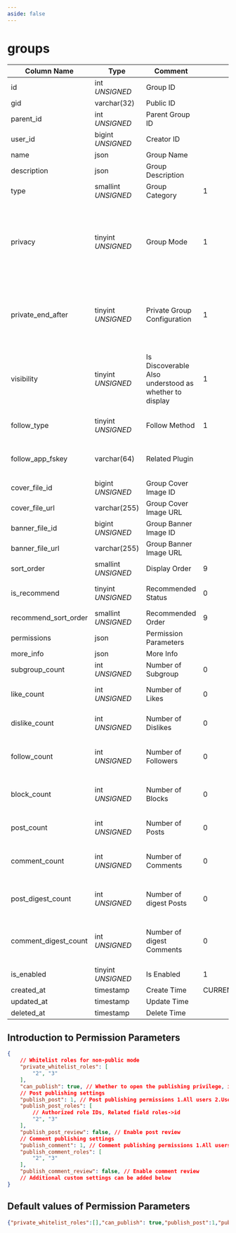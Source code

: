 ```yaml
---
aside: false
---
```


# groups

| Column Name | Type | Comment | Default | Null | Remark |
| --- | --- | --- | --- | --- | --- |
| id | int *UNSIGNED* | Group ID | | NO | Auto Increment |
| gid | varchar(32) | Public ID |  | NO | **Unique** |
| parent_id | int *UNSIGNED* | Parent Group ID |  | YES |  |
| user_id | bigint *UNSIGNED* | Creator ID |  | YES | Related field [users->id](../users/users.md) |
| name | json | Group Name |  | NO | **Multilingual**  |
| description | json | Group Description |  | YES | **Multilingual** |
| type | smallint *UNSIGNED* | Group Category | 1 | NO |  |
| privacy | tinyint *UNSIGNED* | Group Mode | 1 | NO | 1.Public (Anyone can see who's in the group and what they post.)<br>2.Private (Only members can see who's in the group and what they post.) |
| private_end_after | tinyint *UNSIGNED* | Private Group Configuration | 1 | NO | 1.No restrictions<br>2.All group content invisible<br>3.Content visible before expiration, new content not visible |
| visibility | tinyint *UNSIGNED* | Is Discoverable<br>Also understood as whether to display | 1 | NO | 1.Discoverable (anyone can find this group)<br>2.Undiscoverable (only members can find this group) |
| follow_type | tinyint *UNSIGNED* | Follow Method | 1 | NO | 1.Native / 2.Plugin / 3.Closed |
| follow_app_fskey | varchar(64) | Related Plugin |  | YES | Used when follow_type=2<br>Related field [apps->fskey](../apps/apps.md) |
| cover_file_id | bigint *UNSIGNED* | Group Cover Image ID |  | YES | Related field [files->id](../systems/files.md) |
| cover_file_url | varchar(255) | Group Cover Image URL |  | YES |  |
| banner_file_id | bigint *UNSIGNED* | Group Banner Image ID |  | YES | Related field [files->id](../systems/files.md) |
| banner_file_url | varchar(255) | Group Banner Image URL |  | YES |  |
| sort_order | smallint *UNSIGNED* | Display Order | 9 | NO | Ascending order |
| is_recommend | tinyint *UNSIGNED* | Recommended Status | 0 | NO | 0.Not recommended / 1.Recommended |
| recommend_sort_order | smallint *UNSIGNED* | Recommended Order | 9 | NO | Ascending order |
| permissions | json | Permission Parameters |  | NO |  |
| more_info | json | More Info |  | YES |  |
| subgroup_count | int *UNSIGNED* | Number of Subgroup | 0 | NO |  |
| like_count | int *UNSIGNED* | Number of Likes | 0 | NO | Number of users who liked this group |
| dislike_count | int *UNSIGNED* | Number of Dislikes | 0 | NO | Number of users who disliked this group |
| follow_count | int *UNSIGNED* | Number of Followers | 0 | NO | Number of users who followed (bookmarked) this group |
| block_count | int *UNSIGNED* | Number of Blocks | 0 | NO | Number of users who blocked (not interested in) this group |
| post_count | int *UNSIGNED* | Number of Posts | 0 | NO | Number of posts published in this group |
| comment_count | int *UNSIGNED* | Number of Comments | 0 | NO | Number of comments published in this group |
| post_digest_count | int *UNSIGNED* | Number of digest Posts | 0 | NO | Plugin operation to digest posts, plugin adds and subtracts count |
| comment_digest_count | int *UNSIGNED* | Number of digest Comments | 0 | NO | Plugin operation to digest comments, plugin adds and subtracts count |
| is_enabled | tinyint *UNSIGNED* | Is Enabled | 1 | NO | 0.Not enabled / 1.Enabled |
| created_at | timestamp | Create Time | CURRENT_TIMESTAMP | NO |  |
| updated_at | timestamp | Update Time |  | YES |  |
| deleted_at | timestamp | Delete Time |  | YES |  |

## Introduction to Permission Parameters

```json
{
    // Whitelist roles for non-public mode
    "private_whitelist_roles": [
        "2", "3"
    ],
    "can_publish": true, // Whether to open the publishing privilege, if not, all people have no right to publish, the following publishing configuration is invalid.
    // Post publishing settings
    "publish_post": 1, // Post publishing permissions 1.All users 2.Users who followed the group only 3.Only specified role users 4.Group administrators only
    "publish_post_roles": [
        // Authorized role IDs, Related field roles->id
        "2", "3"
    ],
    "publish_post_review": false, // Enable post review
    // Comment publishing settings
    "publish_comment": 1, // Comment publishing permissions 1.All users 2.Users who followed the group only 3.Only specified role users 4.Group administrators only
    "publish_comment_roles": [
        "2", "3"
    ],
    "publish_comment_review": false, // Enable comment review
    // Additional custom settings can be added below
}
```

## Default values of Permission Parameters

```json
{"private_whitelist_roles":[],"can_publish": true,"publish_post":1,"publish_post_roles":[],"publish_post_review":false,"publish_comment":1,"publish_comment_roles":[],"publish_comment_review":false}
```
